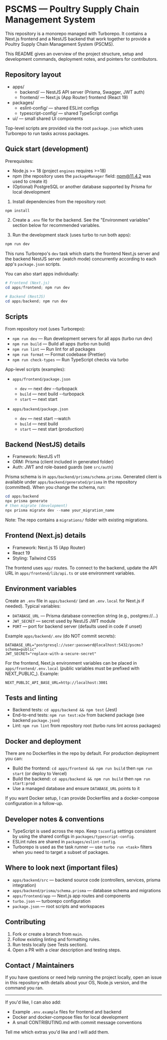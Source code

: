 # PSCMS — Poultry Supply Chain Management System

This repository is a monorepo managed with Turborepo. It contains a Next.js frontend and a NestJS backend that work together to provide a Poultry Supply Chain Management System (PSCMS).

This README gives an overview of the project structure, setup and development commands, deployment notes, and pointers for contributors.

## Repository layout

- apps/
  - backend/      — NestJS API server (Prisma, Swagger, JWT auth)
  - frontend/     — Next.js (App Router) frontend (React 19)
- packages/
  - eslint-config/ — shared ESLint configs
  - typescript-config/ — shared TypeScript configs
- ui/            — small shared UI components

Top-level scripts are provided via the root `package.json` which uses Turborepo to run tasks across packages.

## Quick start (development)

Prerequisites:

- Node.js >= 18 (project `engines` requires >=18)
- npm (the repository uses the `packageManager` field: npm@11.4.2 was used to create it)
- (Optional) PostgreSQL or another database supported by Prisma for local development

1. Install dependencies from the repository root:

```powershell
npm install
```

2. Create a `.env` file for the backend. See the "Environment variables" section below for recommended variables.

3. Run the development stack (uses turbo to run both apps):

```powershell
npm run dev
```

This runs Turborepo's `dev` task which starts the frontend Next.js server and the backend NestJS server (watch mode) concurrently according to each app's `package.json` scripts.

You can also start apps individually:

```powershell
# Frontend (Next.js)
cd apps/frontend; npm run dev

# Backend (NestJS)
cd apps/backend; npm run dev
```

## Scripts

From repository root (uses Turborepo):

- `npm run dev`   — Run development servers for all apps (turbo run dev)
- `npm run build` — Build all apps (turbo run build)
- `npm run lint`  — Run lint for all packages
- `npm run format` — Format codebase (Prettier)
- `npm run check-types` — Run TypeScript checks via turbo

App-level scripts (examples):

- `apps/frontend/package.json`
  - `dev` — next dev --turbopack
  - `build` — next build --turbopack
  - `start` — next start

- `apps/backend/package.json`
  - `dev` — nest start --watch
  - `build` — nest build
  - `start` — nest start (production)

## Backend (NestJS) details

- Framework: NestJS v11
- ORM: Prisma (client included in generated folder)
- Auth: JWT and role-based guards (see `src/auth`)

Prisma schema is in `apps/backend/prisma/schema.prisma`. Generated client is available under `apps/backend/generated/prisma` in the repository (committed). When you change the schema, run:

```powershell
cd apps/backend
npx prisma generate
# then migrate (development)
npx prisma migrate dev --name your_migration_name
```

Note: The repo contains a `migrations/` folder with existing migrations.

## Frontend (Next.js) details

- Framework: Next.js 15 (App Router)
- React 19
- Styling: Tailwind CSS

The frontend uses `app/` routes. To connect to the backend, update the API URL in `apps/frontend/lib/api.ts` or use environment variables.

## Environment variables

Create an `.env` file in `apps/backend/` (and an `.env.local` for Next.js if needed). Typical variables:

- `DATABASE_URL` — Prisma database connection string (e.g., postgres://...)
- `JWT_SECRET` — secret used by NestJS JWT module
- `PORT` — port for backend server (defaults used in code if unset)

Example `apps/backend/.env` (do NOT commit secrets):

```text
DATABASE_URL="postgresql://user:password@localhost:5432/pscms?schema=public"
JWT_SECRET="replace-with-a-secure-secret"
```

For the frontend, Next.js environment variables can be placed in `apps/frontend/.env.local` (public variables must be prefixed with NEXT_PUBLIC_). Example:

```text
NEXT_PUBLIC_API_BASE_URL=http://localhost:3001
```

## Tests and linting

- Backend tests: `cd apps/backend && npm test` (Jest)
- End-to-end tests: `npm run test:e2e` from backend package (see backend `package.json`)
- Lint: `npm run lint` from repository root (turbo runs lint across packages)

## Docker and deployment

There are no Dockerfiles in the repo by default. For production deployment you can:

- Build the frontend: `cd apps/frontend && npm run build` then `npm run start` (or deploy to Vercel)
- Build the backend: `cd apps/backend && npm run build` then `npm run start:prod`
- Use a managed database and ensure `DATABASE_URL` points to it

If you want Docker setup, I can provide Dockerfiles and a docker-compose configuration in a follow-up.

## Developer notes & conventions

- TypeScript is used across the repo. Keep `tsconfig` settings consistent by using the shared configs in `packages/typescript-config`.
- ESLint rules are shared in `packages/eslint-config`.
- Turborepo is used as the task runner — use `turbo run <task>` filters when you need to target a subset of packages.

## Where to look next (important files)

- `apps/backend/src` — backend source code (controllers, services, prisma integration)
- `apps/backend/prisma/schema.prisma` — database schema and migrations
- `apps/frontend/app` — Next.js app routes and components
- `turbo.json` — turborepo configuration
- `package.json` — root scripts and workspaces

## Contributing

1. Fork or create a branch from `main`.
2. Follow existing linting and formatting rules.
3. Run tests locally (see Tests section).
4. Open a PR with a clear description and testing steps.

## Contact / Maintainers

If you have questions or need help running the project locally, open an issue in this repository with details about your OS, Node.js version, and the command you ran.

---

If you'd like, I can also add:

- Example `.env.example` files for frontend and backend
- Docker and docker-compose files for local development
- A small CONTRIBUTING.md with commit message conventions

Tell me which extras you'd like and I will add them.
